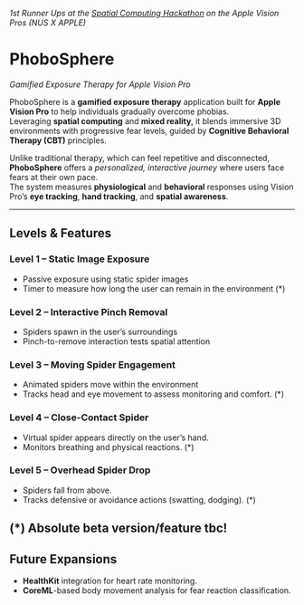 _1st Runner Ups at the [Spatial Computing Hackathon](http://swiftin.sg/spatial) on the Apple Vision Pros (NUS X APPLE)_

# **PhoboSphere**  
*Gamified Exposure Therapy for Apple Vision Pro*  

PhoboSphere is a **gamified exposure therapy** application built for **Apple Vision Pro** to help individuals gradually overcome phobias.  
Leveraging **spatial computing** and **mixed reality**, it blends immersive 3D environments with progressive fear levels, guided by **Cognitive Behavioral Therapy (CBT)** principles.  

Unlike traditional therapy, which can feel repetitive and disconnected, **PhoboSphere** offers a *personalized, interactive journey* where users face fears at their own pace.  
The system measures **physiological** and **behavioral** responses using Vision Pro’s **eye tracking**, **hand tracking**, and **spatial awareness**.  

---

## **Levels & Features**

### **Level 1 – Static Image Exposure**
- Passive exposure using static spider images 
- Timer to measure how long the user can remain in the environment (*)

### **Level 2 – Interactive Pinch Removal**
- Spiders spawn in the user’s surroundings 
- Pinch-to-remove interaction tests spatial attention 

### **Level 3 – Moving Spider Engagement**
- Animated spiders move within the environment 
- Tracks head and eye movement to assess monitoring and comfort. (*)

### **Level 4 – Close-Contact Spider**
- Virtual spider appears directly on the user’s hand.  
- Monitors breathing and physical reactions.  (*)

### **Level 5 – Overhead Spider Drop**
- Spiders fall from above.  
- Tracks defensive or avoidance actions (swatting, dodging).  (*)

(*) Absolute beta version/feature tbc!
---

## **Future Expansions**
- **HealthKit** integration for heart rate monitoring.  
- **CoreML**-based body movement analysis for fear reaction classification.  
